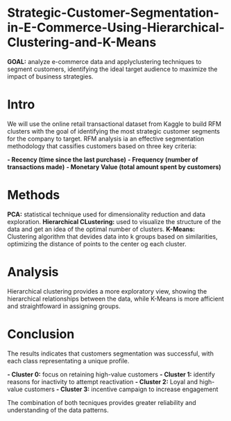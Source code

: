 # Strategic-Customer-Segmentation-in-E-Commerce-Using-Hierarchical-Clustering-and-K-Means
**GOAL:** analyze e-commerce data and applyclustering techniques to segment customers, identifying the ideal target audience to maximize the impact of business strategies.

# Intro
We will use the online retail transactional dataset from Kaggle to build RFM clusters with the goal of identifying the most strategic customer segments for the company to target. RFM analysis ia an effective segmentation methodology that cassifies customers based on three key criteria:

**- Recency (time since the last purchase)**
**- Frequency (number of transactions made)**
**- Monetary Value (total amount spent by customers)**

# Methods
**PCA:** statistical technique used for dimensionality reduction and data exploration.
**Hierarchical CLustering:** used to visualize the structure of the data and get an idea of the optimal number of clusters.
**K-Means:** Clustering algorithm that devides data into k groups based on similarities, optimizing the distance of points to the center og each cluster.

# Analysis
Hierarchical clustering provides a more exploratory view, showing the hierarchical relationships between the data, while K-Means is more afficient and straightfoward in assigning groups.

# Conclusion
The results indicates that customers segmentation was successful, with each class representating a unique profile.

**- Cluster 0:** focus on retaining high-value customers
**- Cluster 1:** identify reasons for inactivity to attempt reactivation
**- Cluster 2:** Loyal and high-value customers
**- Cluster 3:** incentive campaign to increase engagement

The combination of both tecniques provides greater reliability and understanding of the data patterns.
